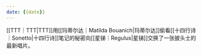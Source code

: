```yaml
---
date: {{date}}
---
```

[[TTT｜TTT|TTT]]用[[玛蒂尔达｜Matilda Bouanich|玛蒂尔达]]偷看[[十四行诗｜Sonetto|十四行诗]]笔记的秘密向[[星锑｜Regulus|星锑]]交换了一张披头士的最新唱片。